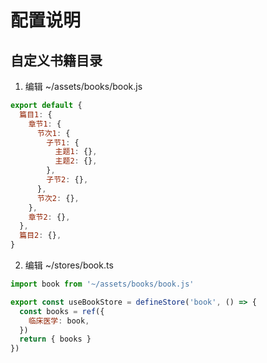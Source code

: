 # 配置说明

## 自定义书籍目录

1. 编辑 ~/assets/books/book.js

```js
export default {
  篇目1: {
    章节1: {
      节次1: {
        子节1: {
          主题1: {},
          主题2: {},
        },
        子节2: {},
      },
      节次2: {},
    },
    章节2: {},
  },
  篇目2: {},
}
```

2. 编辑 ~/stores/book.ts

```js
import book from '~/assets/books/book.js'

export const useBookStore = defineStore('book', () => {
  const books = ref({
    临床医学: book,
  })
  return { books }
})
```
